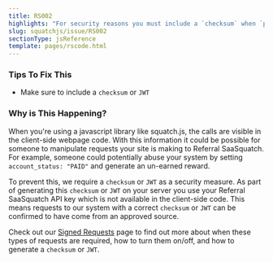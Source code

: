 ```yaml
---
title: RS002
highlights: "For security reasons you must include a `checksum` when `payment_provider_id` is set to null."
slug: squatchjs/issue/RS002
sectionType: jsReference
template: pages/rscode.html
---
```


### Tips To Fix This

 - Make sure to include a `checksum` or `JWT`

### Why is This Happening?

When you're using a javascript library like squatch.js, the calls are visible in the client-side webpage code. With this information it could be possible for someone to manipulate requests your site is making to Referral SaaSquatch. For example, someone could potentially abuse your system by setting `account_status: "PAID"` and generate an un-earned reward. 

To prevent this, we require a `checksum` or `JWT` as a security measure. As part of generating this `checksum` or `JWT` on your server you use your Referral SaaSquatch API key which is not available in the client-side code. This means requests to our system with a correct `checksum` or `JWT` can be confirmed to have come from an approved source.

Check out our [Signed Requests](/squatchjs/signed-requests) page to find out more about when these types of requests are required, how to turn them on/off, and how to generate a `checksum` or `JWT`.

